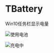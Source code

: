 # TBattery
Win10任务栏显示电量

![使用电池](https://github.com/sleepinging/TBattery/blob/master/%E7%94%B5%E6%B1%A0.png)

![充电中](https://github.com/sleepinging/TBattery/blob/master/%E5%85%85%E7%94%B5.png)
